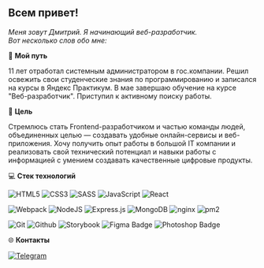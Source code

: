 
## Всем привет!

*Меня зовут Дмитрий. Я начинающий веб-разработчик.*  
*Вот несколько слов обо мне:*  

:moyai: **Мой путь**
  
11 лет отработал системным администратором в гос.компании. Решил освежить свои студенческие знания по программированию и записался на курсы в Яндекс Практикум. В мае завершаю обучение на курсе "Веб-разработчик". Приступил к активному поиску работы.

:dart: **Цель**

Стремлюсь стать Frontend-разработчиком и частью команды людей, объединенных целью — создавать удобные онлайн-сервисы и веб-приложения. Хочу получить опыт работы в большой IT компании и реализовать свой технический потенциал и навыки работы с информацией с умением создавать качественные цифровые продукты.

:computer: **Стек технологий**

![HTML5](https://img.shields.io/badge/HTML5-informational?style=flat&logo=html5&logoColor=white&labelColor=E34F26&color=4E4E4E)
![CSS3](https://img.shields.io/badge/CSS3-informational?style=flat&logo=css3&logoColor=white&labelColor=1572B6&color=4E4E4E)
![SASS](https://img.shields.io/badge/Sass-informational?style=flat&logo=SASS&logoColor=white&labelColor=FF69B4&color=4E4E4E)
![JavaScript](https://img.shields.io/badge/JavaScript-informational?style=flat&logo=JavaScript&logoColor=white&labelColor=F7DF1E&color=4E4E4E)
![React](https://img.shields.io/badge/React.js-informational?style=flat&logo=React&logoColor=white&labelColor=61dafb&color=4e4e4e)
  
![Webpack](https://img.shields.io/badge/Webpack-informational?style=flat&logo=webpack&logoColor=white&labelColor=8DD6F9&color=4E4E4E)
![NodeJS](https://img.shields.io/badge/Node.js-informational?style=flat&logo=Node.js&logoColor=white&labelColor=6DA55F&color=4E4E4E)
![Express.js](https://img.shields.io/badge/Express.js-informational?style=flat&logo=Express&logoColor=white&labelColor=404D59&color=4E4E4E)
![MongoDB](https://img.shields.io/badge/MongoDB-informational?style=flat&logo=MongoDB&logoColor=white&labelColor=4EA94B&color=4E4E4E)
![nginx](https://img.shields.io/badge/nginx-informational?style=flat&logo=nginx&logoColor=white&labelColor=009639&color=4E4E4E)
![pm2](https://img.shields.io/badge/pm2-informational?style=flat&logo=pm2&logoColor=white&labelColor=2B037A&color=4E4E4E)
  
![Git](https://img.shields.io/badge/Git-informational?style=flat&logo=git&logoColor=white&labelColor=F05032&color=4E4E4E)
![Github](https://img.shields.io/badge/GitHub-informational?style=flat&logo=GitHub&logoColor=white&labelColor=181717&color=4E4E4E)
![Storybook](https://img.shields.io/badge/Storybook-informational?style=flat&logo=Storybook&logoColor=white&labelColor=FF4785&color=4E4E4E)
![Figma Badge](https://img.shields.io/badge/Figma-informational?style=flat&logo=figma&logoColor=white&labelColor=F24E1E&color=4E4E4E)
![Photoshop Badge](https://img.shields.io/badge/Photoshop-informational?style=flat&logo=Adobe-Photoshop&logoColor=white&labelColor=31A8FF&color=4E4E4E)  


:globe_with_meridians: **Контакты**

[![Telegram](https://img.shields.io/badge/Telegram-2CA5E0?style=for-the-badge)](https://t.me/KalinaFrontend)
